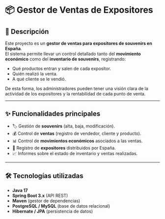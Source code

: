 # 📦 Gestor de Ventas de Expositores

## 📌 Descripción
Este proyecto es un **gestor de ventas para expositores de souvenirs en España**.  
El sistema permite llevar un control detallado tanto del **movimiento económico** como del **inventario de souvenirs**, registrando:  

- Qué productos entran y salen de cada expositor.  
- Quién realizó la venta.  
- A qué cliente se le vendió.  

De esta forma, los administradores pueden tener una visión clara de la actividad de los expositores y la rentabilidad de cada punto de venta.  

---

## ✨ Funcionalidades principales
- 🏷️ Gestión de **souvenirs** (alta, baja, modificación).  
- 💰 Control de **ventas** (registro de vendedor, cliente y producto).  
- 📊 Control de **movimientos económicos** asociados a las ventas.  
- 🏪 Registro de **expositores** distribuidos por España.  
- 📈 Informes sobre el estado de inventario y ventas realizadas.  

---

## 🛠️ Tecnologías utilizadas
- **Java 17**  
- **Spring Boot 3.x** (API REST)  
- **Maven** (gestor de dependencias)  
- **PostgreSQL / MySQL** (base de datos relacional)  
- **Hibernate / JPA** (persistencia de datos)  
